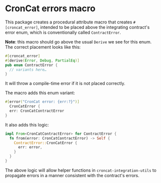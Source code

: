 # CronCat errors macro

This package creates a procedural attribute macro that creates `#[croncat_error]`, intended to be placed above the integrating contract's error enum, which is conventionally called `ContractError`.

**Note**: this macro should go above the usual `Derive` we see for this enum. The correct placement looks like this:

```rs
#[croncat_error]
#[derive(Error, Debug, PartialEq)]
pub enum ContractError {
  // variants here…
}
```

It will throw a compile-time error if it is not placed correctly.

The macro adds this enum variant:

```rs
#[error("CronCat error: {err:?}")]
  CronCatError {
  err: CronCatContractError
}
```

It also adds this logic:

```rs
impl From<CronCatContractError> for ContractError {
  fn from(error: CronCatContractError) -> Self {
    ContractError::CronCatError {
      err: error,
    }
  }
}
```

The above logic will allow helper functions in `croncat-integration-utils` to propagate errors in a manner consistent with the contract's errors.
